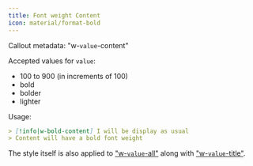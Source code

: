 ```yaml
---
title: Font weight Content
icon: material/format-bold
---
```


Callout metadata: "w-`value`-content"

Accepted values for `value`:
- 100 to 900 (in increments of 100)
- bold
- bolder
- lighter

Usage: 
```md
> [!info|w-bold-content] I will be display as usual
> Content will have a bold font weight
```

The style itself is also applied to ["w-`value`-all"](../combined-styling/page-24.md) along with ["w-`value`-title"](../title-styling/page-24.md).